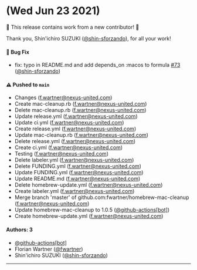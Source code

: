 # (Wed Jun 23 2021)

:tada: This release contains work from a new contributor! :tada:

Thank you, Shin'ichiro SUZUKI ([@shin-sforzando](https://github.com/shin-sforzando)), for all your work!

#### 🐛 Bug Fix

- fix: typo in README.md and add depends_on :macos to formula [#73](https://github.com/fwartner/mac-cleanup/pull/73) ([@shin-sforzando](https://github.com/shin-sforzando))

#### ⚠️ Pushed to `main`

- Changes (f.wartner@nexus-united.com)
- Create mac-cleanup.rb (f.wartner@nexus-united.com)
- Delete mac-cleanup.rb (f.wartner@nexus-united.com)
- Update release.yml (f.wartner@nexus-united.com)
- Update ci.yml (f.wartner@nexus-united.com)
- Create release.yml (f.wartner@nexus-united.com)
- Update mac-cleanup.rb (f.wartner@nexus-united.com)
- Delete release.yml (f.wartner@nexus-united.com)
- Create ci.yml (f.wartner@nexus-united.com)
- Testing (f.wartner@nexus-united.com)
- Delete labeler.yml (f.wartner@nexus-united.com)
- Delete FUNDING.yml (f.wartner@nexus-united.com)
- Update FUNDING.yml (f.wartner@nexus-united.com)
- Update README.md (f.wartner@nexus-united.com)
- Delete homebrew-update.yml (f.wartner@nexus-united.com)
- Create labeler.yml (f.wartner@nexus-united.com)
- Merge branch 'master' of github.com:fwartner/homebrew-mac-cleanup (f.wartner@nexus-united.com)
- Update homebrew-mac-cleanup to 1.0.5 ([@github-actions[bot]](https://github.com/github-actions[bot]))
- Create homebrew-update.yml (f.wartner@nexus-united.com)

#### Authors: 3

- [@github-actions[bot]](https://github.com/github-actions[bot])
- Florian Wartner ([@fwartner](https://github.com/fwartner))
- Shin'ichiro SUZUKI ([@shin-sforzando](https://github.com/shin-sforzando))

---

